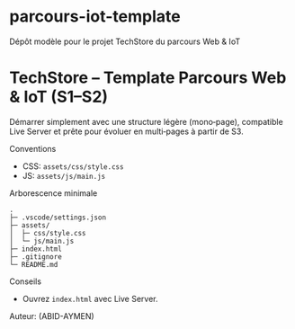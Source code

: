 # parcours-iot-template

Dépôt modèle pour le projet TechStore du parcours Web & IoT

# TechStore – Template Parcours Web & IoT (S1–S2)

Démarrer simplement avec une structure légère (mono‑page), compatible Live Server et prête pour évoluer en multi‑pages à partir de S3.

Conventions

- CSS: `assets/css/style.css`
- JS: `assets/js/main.js`

Arborescence minimale

```
.
├─ .vscode/settings.json
├─ assets/
│  ├─ css/style.css
│  └─ js/main.js
├─ index.html
├─ .gitignore
└─ README.md
```

Conseils

- Ouvrez `index.html` avec Live Server.

Auteur: (ABID-AYMEN)
